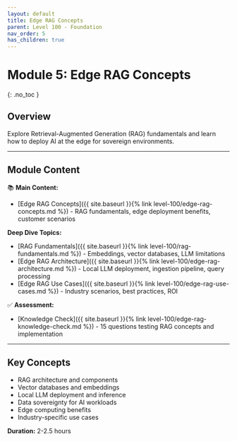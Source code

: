 ```yaml
---
layout: default
title: Edge RAG Concepts
parent: Level 100 - Foundation
nav_order: 5
has_children: true
---
```


# Module 5: Edge RAG Concepts
{: .no_toc }

## Overview

Explore Retrieval-Augmented Generation (RAG) fundamentals and learn how to deploy AI at the edge for sovereign environments.

---

## Module Content

📚 **Main Content:**
- [Edge RAG Concepts]({{ site.baseurl }}{% link level-100/edge-rag-concepts.md %}) - RAG fundamentals, edge deployment benefits, customer scenarios

**Deep Dive Topics:**
- [RAG Fundamentals]({{ site.baseurl }}{% link level-100/rag-fundamentals.md %}) - Embeddings, vector databases, LLM limitations
- [Edge RAG Architecture]({{ site.baseurl }}{% link level-100/edge-rag-architecture.md %}) - Local LLM deployment, ingestion pipeline, query processing
- [Edge RAG Use Cases]({{ site.baseurl }}{% link level-100/edge-rag-use-cases.md %}) - Industry scenarios, best practices, ROI

✅ **Assessment:**
- [Knowledge Check]({{ site.baseurl }}{% link level-100/edge-rag-knowledge-check.md %}) - 15 questions testing RAG concepts and implementation

---

## Key Concepts

- RAG architecture and components
- Vector databases and embeddings
- Local LLM deployment and inference
- Data sovereignty for AI workloads
- Edge computing benefits
- Industry-specific use cases

**Duration:** 2-2.5 hours
